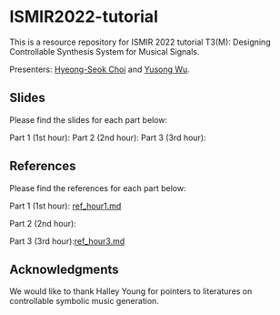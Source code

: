 # ISMIR2022-tutorial

This is a resource repository for ISMIR 2022 tutorial T3(M): Designing Controllable Synthesis System for Musical Signals.

Presenters: [Hyeong-Seok Choi](https://harsh-grenadilla-e40.notion.site/Hyeong-Seok-Choi-b6b87032504745db881832b22a6ff9c1) and [Yusong Wu](https://lukewys.github.io/).

## Slides
Please find the slides for each part below:

Part 1 (1st hour): 
Part 2 (2nd hour):
Part 3 (3rd hour):

## References
Please find the references for each part below:

Part 1 (1st hour): [ref_hour1.md](./ref_hour1.md)

Part 2 (2nd hour):

Part 3 (3rd hour):[ref_hour3.md](./ref_hour3.md)

## Acknowledgments
We would like to thank Halley Young for pointers to literatures on controllable symbolic music generation.

